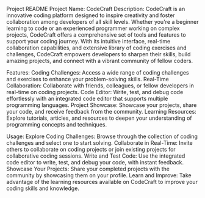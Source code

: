 Project README
Project Name: CodeCraft
Description:
CodeCraft is an innovative coding platform designed to inspire creativity and foster collaboration among developers of all skill levels. Whether you're a beginner learning to code or an experienced programmer working on complex projects, CodeCraft offers a comprehensive set of tools and features to support your coding journey. With its intuitive interface, real-time collaboration capabilities, and extensive library of coding exercises and challenges, CodeCraft empowers developers to sharpen their skills, build amazing projects, and connect with a vibrant community of fellow coders.

Features:
Coding Challenges: Access a wide range of coding challenges and exercises to enhance your problem-solving skills.
Real-Time Collaboration: Collaborate with friends, colleagues, or fellow developers in real-time on coding projects.
Code Editor: Write, test, and debug code effortlessly with an integrated code editor that supports multiple programming languages.
Project Showcase: Showcase your projects, share your code, and receive feedback from the community.
Learning Resources: Explore tutorials, articles, and resources to deepen your understanding of programming concepts and techniques.

Usage:
Explore Coding Challenges: Browse through the collection of coding challenges and select one to start solving.
Collaborate in Real-Time: Invite others to collaborate on coding projects or join existing projects for collaborative coding sessions.
Write and Test Code: Use the integrated code editor to write, test, and debug your code, with instant feedback.
Showcase Your Projects: Share your completed projects with the community by showcasing them on your profile.
Learn and Improve: Take advantage of the learning resources available on CodeCraft to improve your coding skills and knowledge.